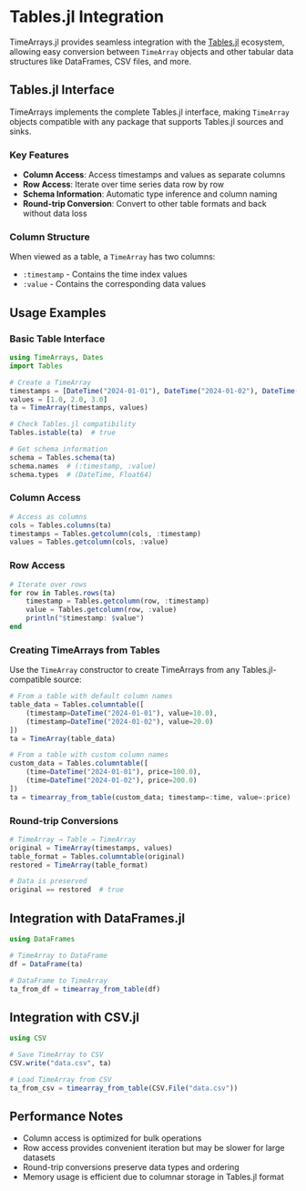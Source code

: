 # Tables.jl Integration

TimeArrays.jl provides seamless integration with the [Tables.jl](https://github.com/JuliaData/Tables.jl) ecosystem, allowing easy conversion between `TimeArray` objects and other tabular data structures like DataFrames, CSV files, and more.

## Tables.jl Interface

TimeArrays implements the complete Tables.jl interface, making `TimeArray` objects compatible with any package that supports Tables.jl sources and sinks.

### Key Features

- **Column Access**: Access timestamps and values as separate columns
- **Row Access**: Iterate over time series data row by row
- **Schema Information**: Automatic type inference and column naming
- **Round-trip Conversion**: Convert to other table formats and back without data loss

### Column Structure

When viewed as a table, a `TimeArray` has two columns:
- `:timestamp` - Contains the time index values
- `:value` - Contains the corresponding data values

## Usage Examples

### Basic Table Interface

```julia
using TimeArrays, Dates
import Tables

# Create a TimeArray
timestamps = [DateTime("2024-01-01"), DateTime("2024-01-02"), DateTime("2024-01-03")]
values = [1.0, 2.0, 3.0]
ta = TimeArray(timestamps, values)

# Check Tables.jl compatibility
Tables.istable(ta)  # true

# Get schema information
schema = Tables.schema(ta)
schema.names  # (:timestamp, :value)
schema.types  # (DateTime, Float64)
```

### Column Access

```julia
# Access as columns
cols = Tables.columns(ta)
timestamps = Tables.getcolumn(cols, :timestamp)
values = Tables.getcolumn(cols, :value)
```

### Row Access

```julia
# Iterate over rows
for row in Tables.rows(ta)
    timestamp = Tables.getcolumn(row, :timestamp)
    value = Tables.getcolumn(row, :value)
    println("$timestamp: $value")
end
```

### Creating TimeArrays from Tables

Use the `TimeArray` constructor to create TimeArrays from any Tables.jl-compatible source:

```julia
# From a table with default column names
table_data = Tables.columntable([
    (timestamp=DateTime("2024-01-01"), value=10.0),
    (timestamp=DateTime("2024-01-02"), value=20.0)
])
ta = TimeArray(table_data)

# From a table with custom column names
custom_data = Tables.columntable([
    (time=DateTime("2024-01-01"), price=100.0),
    (time=DateTime("2024-01-02"), price=200.0)
])
ta = timearray_from_table(custom_data; timestamp=:time, value=:price)
```

### Round-trip Conversions

```julia
# TimeArray → Table → TimeArray
original = TimeArray(timestamps, values)
table_format = Tables.columntable(original)
restored = TimeArray(table_format)

# Data is preserved
original == restored  # true
```

## Integration with DataFrames.jl

```julia
using DataFrames

# TimeArray to DataFrame
df = DataFrame(ta)

# DataFrame to TimeArray
ta_from_df = timearray_from_table(df)
```

## Integration with CSV.jl

```julia
using CSV

# Save TimeArray to CSV
CSV.write("data.csv", ta)

# Load TimeArray from CSV
ta_from_csv = timearray_from_table(CSV.File("data.csv"))
```

## Performance Notes

- Column access is optimized for bulk operations
- Row access provides convenient iteration but may be slower for large datasets
- Round-trip conversions preserve data types and ordering
- Memory usage is efficient due to columnar storage in Tables.jl format